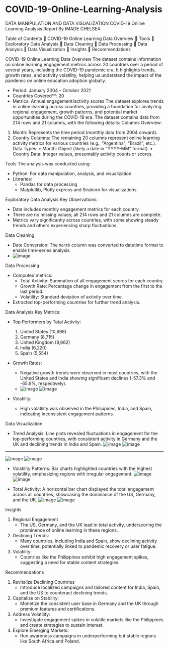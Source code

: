 # COVID-19-Online-Learning-Analysis
DATA MANIPULATION AND DATA VISUALIZATION
COVID-19 Online Learning Analysis Report
By
IMADE CHELSEA

Table of Contents
	COVID-19 Online Learning Data Overview
	Tools
	Exploratory Data Analysis
	Data Cleaning
	Data Processing
	Data Analysis
	Data Visualization
	Insights
	Recommendations

 COVID-19 Online Learning Data Overview
The dataset contains information on online learning engagement metrics across 20 countries over a period of several years, including the COVID-19 pandemic era. It highlights trends, growth rates, and activity volatility, helping us understand the impact of the pandemic on online education adoption globally.
- Period: January 2004 – October 2021
- Countries Covered**: 20
- Metrics: Annual engagement/activity scores
The dataset explores trends in online learning across countries, providing a foundation for analyzing regional engagement, growth patterns, and potential market opportunities during the COVID-19 era. The dataset contains data from 214 rows and 21 columns, with the following details:
Columns Overview:
1.	Month: Represents the time period (monthly data from 2004 onward).
2.	Country Columns: The remaining 20 columns represent online learning activity metrics for various countries (e.g., "Argentina", "Brazil", etc.).
Data Types:
•	Month: Object (likely a date in "YYYY-MM" format).
•	Country Data: Integer values, presumably activity counts or scores.


Tools
The analysis was conducted using:
- Python: For data manipulation, analysis, and visualization
- Libraries: 
  - Pandas for data processing
  - Matplotlib, Plotly express and Seaborn for visualizations


Exploratory Data Analysis
Key Observations:
- Data includes monthly engagement metrics for each country.
- There are no missing values; all 214 rows and 21 columns are complete.
- Metrics vary significantly across countries, with some showing steady trends and others experiencing sharp fluctuations.


 Data Cleaning
- Date Conversion: The `Month` column was converted to datetime format to enable time-series analysis.
- ![image](https://github.com/user-attachments/assets/f4584cc3-b901-4044-8239-76a7abb36559)

 

 Data Processing
- Computed metrics:
  - Total Activity: Summation of all engagement scores for each country.
  - Growth Rate: Percentage change in engagement from the first to the last period.
  - Volatility: Standard deviation of activity over time.
- Extracted top-performing countries for further trend analysis.

 Data Analysis
Key Metrics:
- Top Performers by Total Activity:
  1. United States (10,698)
  2. Germany (8,715)
  3. United Kingdom (8,662)
  4. India (6,220)
  5. Spain (5,554)
  


- Growth Rates:
  - Negative growth trends were observed in most countries, with the United States and India showing significant declines (-57.3% and -65.9%, respectively).
  - ![image](https://github.com/user-attachments/assets/aabf118c-b600-43c3-94cc-de988208d885)
![image](https://github.com/user-attachments/assets/10962b4f-c29c-4f7d-84cd-ac1170f13315)

 
 
  
- Volatility:
  - High volatility was observed in the Philippines, India, and Spain, indicating inconsistent engagement patterns.


 Data Visualization
- Trend Analysis:
  Line plots revealed fluctuations in engagement for the top-performing countries, with consistent activity in Germany and the UK and declining trends in India and Spain.
![image](https://github.com/user-attachments/assets/178f6471-23cf-4ff1-b195-5d42061f2143)
![image](https://github.com/user-attachments/assets/f50eee6a-0c10-4cea-b301-bab76569b825)

 
 --------------------------------------------------------------------------------------------------------------------------------------
 
 ![image](https://github.com/user-attachments/assets/7287aa53-01ff-44b2-9955-153b5f4a07b8)
 ![image](https://github.com/user-attachments/assets/03869382-0bc4-4074-86ce-200fb5fa5c54)


  
- Volatility Patterns:
  Bar charts highlighted countries with the highest volatility, emphasizing regions with irregular engagement.
   ![image](https://github.com/user-attachments/assets/843dc63c-4791-418b-8004-5c1567c4b1b2)
  ![image](https://github.com/user-attachments/assets/79628a2a-9113-4a78-b773-0c2837abf85f)


 
- Total Activity:
  A horizontal bar chart displayed the total engagement across all countries, showcasing the dominance of the US, Germany, and the UK.
  ![image](https://github.com/user-attachments/assets/8ea1a563-ed65-45b4-a685-a07f29297ac6)
![image](https://github.com/user-attachments/assets/048b6cdc-e554-40f7-abc2-f917a89b8a49)

 
 

 Insights
1. Regional Engagement
   - The US, Germany, and the UK lead in total activity, underscoring the prominence of online learning in these regions.
2. Declining Trends:
   - Many countries, including India and Spain, show declining activity over time, potentially linked to pandemic recovery or user fatigue.
3. Volatility:
   - Countries like the Philippines exhibit high engagement spikes, suggesting a need for stable content strategies.
 



Recommendations
1. Revitalize Declining Countries
   - Introduce localized campaigns and tailored content for India, Spain, and the US to counteract declining trends.
2. Capitalize on Stability:
   - Monetize the consistent user base in Germany and the UK through premium features and certifications.
3. Address Volatility:
   - Investigate engagement spikes in volatile markets like the Philippines and create strategies to sustain interest.
4. Explore Emerging Markets:
   - Run awareness campaigns in underperforming but stable regions like South Africa and Poland.



